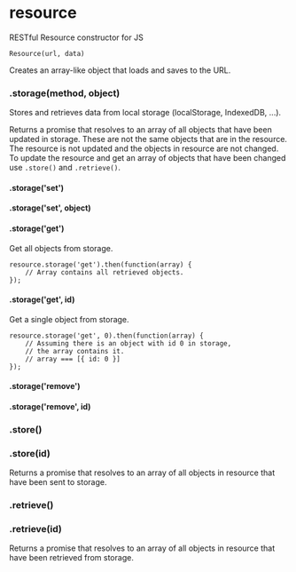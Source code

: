resource
========

RESTful Resource constructor for JS 

    Resource(url, data)

Creates an array-like object that loads and saves to the URL.


### .storage(method, object)

Stores and retrieves data from local storage (localStorage, IndexedDB, ...).

Returns a promise that resolves to an array of all objects that have been
updated in storage. These are not the same objects that are in the resource.
The resource is not updated and the objects in resource are not changed.
To update the resource and get an array of objects that have been changed use
<code>.store()</code> and <code>.retrieve()</code>.

#### .storage('set')

#### .storage('set', object)

#### .storage('get')

Get all objects from storage.

    resource.storage('get').then(function(array) {
        // Array contains all retrieved objects.
    });

#### .storage('get', id)

Get a single object from storage.

    resource.storage('get', 0).then(function(array) {
        // Assuming there is an object with id 0 in storage,
        // the array contains it.
        // array === [{ id: 0 }]
    });

#### .storage('remove')

#### .storage('remove', id)

### .store()

### .store(id)

Returns a promise that resolves to an array of all objects in resource that
have been sent to storage.

### .retrieve()

### .retrieve(id)

Returns a promise that resolves to an array of all objects in resource that
have been retrieved from storage.
